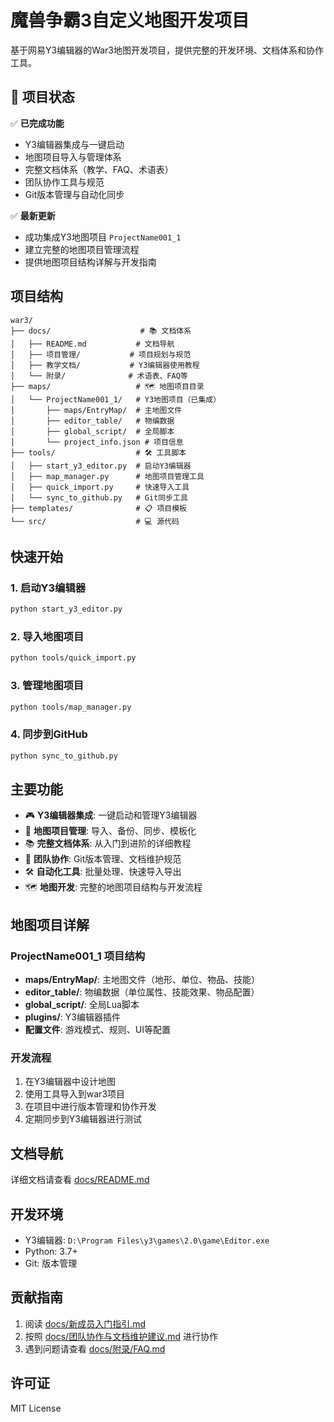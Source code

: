 # 魔兽争霸3自定义地图开发项目

基于网易Y3编辑器的War3地图开发项目，提供完整的开发环境、文档体系和协作工具。

## 🎯 项目状态

✅ **已完成功能**
- Y3编辑器集成与一键启动
- 地图项目导入与管理体系
- 完整文档体系（教学、FAQ、术语表）
- 团队协作工具与规范
- Git版本管理与自动化同步

✅ **最新更新**
- 成功集成Y3地图项目 `ProjectName001_1`
- 建立完整的地图项目管理流程
- 提供地图项目结构详解与开发指南

## 项目结构

```
war3/
├── docs/                    # 📚 文档体系
│   ├── README.md           # 文档导航
│   ├── 项目管理/           # 项目规划与规范
│   ├── 教学文档/           # Y3编辑器使用教程
│   └── 附录/              # 术语表、FAQ等
├── maps/                   # 🗺️ 地图项目目录
│   └── ProjectName001_1/   # Y3地图项目（已集成）
│       ├── maps/EntryMap/  # 主地图文件
│       ├── editor_table/   # 物编数据
│       ├── global_script/  # 全局脚本
│       └── project_info.json # 项目信息
├── tools/                  # 🛠️ 工具脚本
│   ├── start_y3_editor.py  # 启动Y3编辑器
│   ├── map_manager.py      # 地图项目管理工具
│   ├── quick_import.py     # 快速导入工具
│   └── sync_to_github.py   # Git同步工具
├── templates/              # 📋 项目模板
└── src/                    # 💻 源代码
```

## 快速开始

### 1. 启动Y3编辑器
```bash
python start_y3_editor.py
```

### 2. 导入地图项目
```bash
python tools/quick_import.py
```

### 3. 管理地图项目
```bash
python tools/map_manager.py
```

### 4. 同步到GitHub
```bash
python sync_to_github.py
```

## 主要功能

- 🎮 **Y3编辑器集成**: 一键启动和管理Y3编辑器
- 📁 **地图项目管理**: 导入、备份、同步、模板化
- 📚 **完整文档体系**: 从入门到进阶的详细教程
- 🤝 **团队协作**: Git版本管理、文档维护规范
- 🛠️ **自动化工具**: 批量处理、快速导入导出
- 🗺️ **地图开发**: 完整的地图项目结构与开发流程

## 地图项目详解

### ProjectName001_1 项目结构
- **maps/EntryMap/**: 主地图文件（地形、单位、物品、技能）
- **editor_table/**: 物编数据（单位属性、技能效果、物品配置）
- **global_script/**: 全局Lua脚本
- **plugins/**: Y3编辑器插件
- **配置文件**: 游戏模式、规则、UI等配置

### 开发流程
1. 在Y3编辑器中设计地图
2. 使用工具导入到war3项目
3. 在项目中进行版本管理和协作开发
4. 定期同步到Y3编辑器进行测试

## 文档导航

详细文档请查看 [docs/README.md](docs/README.md)

## 开发环境

- Y3编辑器: `D:\Program Files\y3\games\2.0\game\Editor.exe`
- Python: 3.7+
- Git: 版本管理

## 贡献指南

1. 阅读 [docs/新成员入门指引.md](docs/新成员入门指引.md)
2. 按照 [docs/团队协作与文档维护建议.md](docs/团队协作与文档维护建议.md) 进行协作
3. 遇到问题请查看 [docs/附录/FAQ.md](docs/附录/FAQ.md)

## 许可证

MIT License 